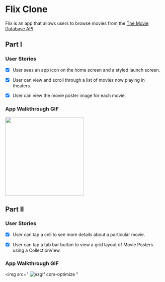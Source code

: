 # Flix Clone

Flix is an app that allows users to browse movies from the [The Movie Database API](http://docs.themoviedb.apiary.io/#).


## Part I

### User Stories

- [x] User sees an app icon on the home screen and a styled launch screen.
- [x] User can view and scroll through a list of movies now playing in theaters.
- [x] User can view the movie poster image for each movie.


### App Walkthrough GIF

<img src="http://g.recordit.co/8RmIXJJGwP.gif" width=250><br>


## Part II

### User Stories

- [x] User can tap a cell to see more details about a particular movie.
- [x] User can tap a tab bar button to view a grid layout of Movie Posters using a CollectionView.


### App Walkthrough GIF

<img src="    ![ezgif com-optimize](https://user-images.githubusercontent.com/97801601/153695728-45802a21-af94-4c2b-9ecf-4bd1c3efe23e.gif) "
     


    
